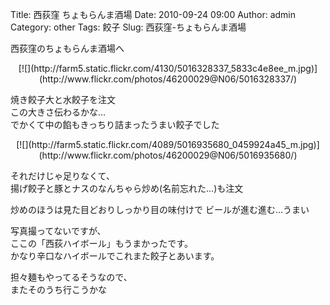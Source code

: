 Title: 西荻窪 ちょもらんま酒場
Date: 2010-09-24 09:00
Author: admin
Category: other
Tags: 餃子
Slug: 西荻窪-ちょもらんま酒場

西荻窪のちょもらんま酒場へ

<p>
<center>
[![](http://farm5.static.flickr.com/4130/5016328337_5833c4e8ee_m.jpg)](http://www.flickr.com/photos/46200029@N06/5016328337/)

</center>
  
焼き餃子大と水餃子を注文  
この大きさ伝わるかな…  
でかくて中の餡もきっちり詰まったうまい餃子でした

</p>
<p>
<center>
[![](http://farm5.static.flickr.com/4089/5016935680_0459924a45_m.jpg)](http://www.flickr.com/photos/46200029@N06/5016935680/)

</center>
  
それだけじゃ足りなくて、  
揚げ餃子と豚とナスのなんちゃら炒め(名前忘れた…)も注文

</p>
炒めのほうは見た目どおりしっかり目の味付けで  
ビールが進む進む…うまい

写真撮ってないですが、  
ここの「西荻ハイボール」もうまかったです。  
かなり辛口なハイボールでこれまた餃子とあいます。

担々麺もやってるそうなので、  
またそのうち行こうかな
